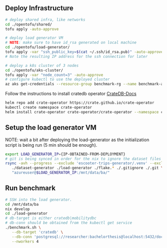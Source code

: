 ## Deploy Infrastructure

```bash
# deploy shared infra, like networks
cd ./opentofu/shared/
tofu apply -auto-approve

# deploy load generator VM
# NOTE: make sure to have id_rsa generated on local machine
cd ./opentofu/load-generator/
tofu apply -var "ssh_public_key=$(cat ~/.ssh/id_rsa.pub)" -auto-approve
# Note the resulting IP address for the ssh connection for later

# deploy a k8s cluster of 3 nodes
cd ./opentofu/aks-cluster/
tofu apply -var "node_count=3" -auto-approve
# configure kubectl to use the deployed cluster
az aks get-credentials --resource-group benchmark-rg --name benchmark-aks-cluster
```

Follow the instructions to install cratedb operator
[CrateDB-Docs](https://cratedb.com/docs/guide/install/container/kubernetes/kubernetes-operator.html)

```bash
helm repo add crate-operator https://crate.github.io/crate-operator
kubectl create namespace crate-operator
helm install crate-operator crate-operator/crate-operator --namespace crate-operator --set env.CRATEDB_OPERATOR_DEBUG_VOLUME_STORAGE_CLASS=my-azure-storageclass
```

## Setup the load generator VM

NOTE: wait a bit after deploying the load-generator as the initialization script is being run (5 min should be enough).

```bash
export LOAD_GENERATOR_IP={IP-OBTAINED-FROM-DEPLOYMENT}
# git is being synced in order for the nix to ignore the dataset files when entering nix develop
rsync -avh --progress --exclude 'escooter-trips-generator/.venv' --exclude 'escooter-trips-generator/cache' --exclude 'load-generator/results' \
   ./dataset-generator ./load-generator ./flake.* ./.gitignore ./.git \
   "azureuser@$LOAD_GENERATOR_IP:/mnt/data/ba/"
```

## Run benchmark

```bash
# SSH into the load generator.
cd /mnt/data/ba
nix develop
cd ./load-generator
# db-target is either cratedb|mobilitydbc
# db-conn should be obtained from the kubectl get service
./benchmark.sh \
   --db-target 'cratedb' \
   --db-conn 'postgresql://researcher:bachelorthesis@localhost:5432/doc' \
   --nworkers 4
```
